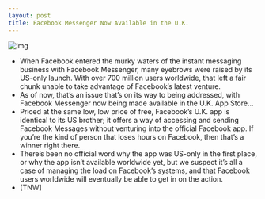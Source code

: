 ```yaml
---
layout: post
title: Facebook Messenger Now Available in the U.K.
---
```

![img](http://media.idownloadblog.com/wp-content/uploads/2011/08/Photo-Aug-09-3-08-43-PM-e1312950797477.png)
* When Facebook entered the murky waters of the instant messaging business with Facebook Messenger, many eyebrows were raised by its US-only launch. With over 700 million users worldwide, that left a fair chunk unable to take advantage of Facebook’s latest venture.
* As of now, that’s an issue that’s on its way to being addressed, with Facebook Messenger now being made available in the U.K. App Store…
* Priced at the same low, low price of free, Facebook’s U.K. app is identical to its US brother; it offers a way of accessing and sending Facebook Messages without venturing into the official Facebook app. If you’re the kind of person that loses hours on Facebook, then that’s a winner right there.
* There’s been no official word why the app was US-only in the first place, or why the app isn’t available worldwide yet, but we suspect it’s all a case of managing the load on Facebook’s systems, and that Facebook users worldwide will eventually be able to get in on the action.
* [TNW]


